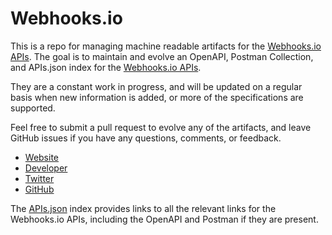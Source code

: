 # Webhooks.ioThis is a repo for managing machine readable artifacts for the [Webhooks.io APIs](https://webhooks.io/). The goal is to maintain and evolve an OpenAPI, Postman Collection, and APIs.json index for the [Webhooks.io APIs](https://webhooks.io/).They are a constant work in progress, and will be updated on a regular basis when new information is added, or more of the specifications are supported.Feel free to submit a pull request to evolve any of the artifacts, and leave GitHub issues if you have any questions, comments, or feedback.- [Website](https://webhooks.io/)- [Developer](https://webhooks.io/)- [Twitter](https://twitter.com/webhooksio)- [GitHub](https://github.com/webhooks-io)The [APIs.json](https://github.com/api-evangelist/webhooks-io/blob/master/apis.json) index provides links to all the relevant links for the Webhooks.io APIs, including the OpenAPI and Postman if they are present.